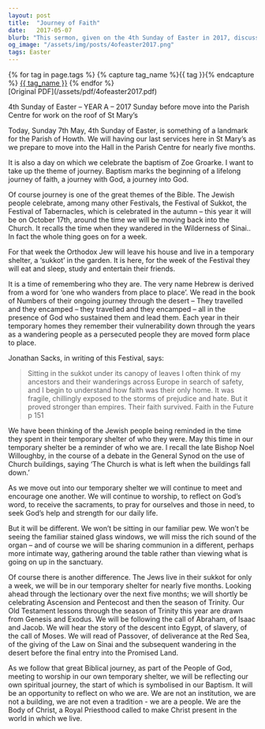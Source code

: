 ```yaml
---
layout: post
title:  "Journey of Faith"
date:   2017-05-07
blurb: "This sermon, given on the 4th Sunday of Easter in 2017, discusses the theme of journey. It marks the last service in St Mary’s before moving into the Parish Centre for nearly five months due to roof work. The sermon also celebrates the baptism of Zoe Groarke, symbolising the start of a lifelong journey of faith. The sermon draws parallels between the congregation's temporary displacement and the biblical stories of wandering and journeying, emphasizing that the church is not a building, but a people."
og_image: "/assets/img/posts/4ofeaster2017.png"
tags: Easter
---    
```

<div class="tag-pills">
  {% for tag in page.tags %}
    {% capture tag_name %}{{ tag }}{% endcapture %}
    <a href="{{ site.baseurl }}/tag/{{ tag_name }}" class="tag-pill">{{ tag_name }}</a>
  {% endfor %}
</div>
[Original PDF](/assets/pdf/4ofeaster2017.pdf)

4th Sunday of Easter – YEAR A – 2017
Sunday before move into the Parish Centre for work on the roof of St Mary’s

Today, Sunday 7th May, 4th Sunday of Easter, is something of a landmark for the Parish of Howth. We will having our last services here in St Mary’s as we prepare to move into the Hall in the Parish Centre for nearly five months.

It is also a day on which we celebrate the baptism of Zoe Groarke. I want to take up the theme of journey. Baptism marks the beginning of a lifelong journey of faith, a journey with God, a journey into God.

Of course journey is one of the great themes of the Bible. The Jewish people celebrate, among many other Festivals, the Festival of Sukkot, the Festival of Tabernacles, which is celebrated in the autumn – this year it will be on October 17th, around the time we will be moving back into the Church. It recalls the time when they wandered in the Wilderness of Sinai.. In fact the whole thing goes on for a week.

For that week the Orthodox Jew will leave his house and live in a temporary shelter, a ‘sukkot’ in the garden. It is here, for the week of the Festival they will eat and sleep, study and entertain their friends.

It is a time of remembering who they are. The very name Hebrew is derived from a word for ‘one who wanders from place to place’. We read in the book of Numbers of their ongoing journey through the desert – They travelled and they encamped – they travelled and they encamped – all in the presence of God who sustained them and lead them. Each year in their temporary homes they remember their vulnerability down through the years as a wandering people as a persecuted people they are moved form place to place.

Jonathan Sacks, in writing of this Festival, says:

>Sitting in the sukkot under its canopy of leaves I often think of my ancestors and their wanderings across Europe in search of safety, and I begin to understand how faith was their only home. It was fragile, chillingly exposed to the storms of prejudice and hate. But it proved stronger than empires. Their faith survived. Faith in the Future p 151

We have been thinking of the Jewish people being reminded in the time they spent in their temporary shelter of who they were. May this time in our temporary shelter be a reminder of who we are. I recall the late Bishop Noel Willoughby, in the course of a debate in the General Synod on the use of Church buildings, saying ‘The Church is what is left when the buildings fall down.’

As we move out into our temporary shelter we will continue to meet and encourage one another. We will continue to worship, to reflect on God’s word, to receive the sacraments, to pray for ourselves and those in need, to seek God’s help and strength for our daily life.

But it will be different. We won’t be sitting in our familiar pew. We won’t be seeing the familiar stained glass windows, we will miss the rich sound of the organ – and of course we will be sharing communion in a different, perhaps more intimate way, gathering around the table rather than viewing what is going on up in the sanctuary.

Of course there is another difference. The Jews live in their sukkot for only a week, we will be in our temporary shelter for nearly five months. Looking ahead through the lectionary over the next five months; we will shortly be celebrating Ascension and Pentecost and then the season of Trinity. Our Old Testament lessons through the season of Trinity this year are drawn from Genesis and Exodus. We will be following the call of Abraham, of Isaac and Jacob. We will hear the story of the descent into Egypt, of slavery, of the call of Moses. We will read of Passover, of deliverance at the Red Sea, of the giving of the Law on Sinai and the subsequent wandering in the desert before the final entry into the Promised Land.

As we follow that great Biblical journey, as part of the People of God, meeting to worship in our own temporary shelter, we will be reflecting our own spiritual journey, the start of which is symbolised in our Baptism. It will be an opportunity to reflect on who we are. We are not an institution, we are not a building, we are not even a tradition - we are a people. We are the Body of Christ, a Royal Priesthood called to make Christ present in the world in which we live.
